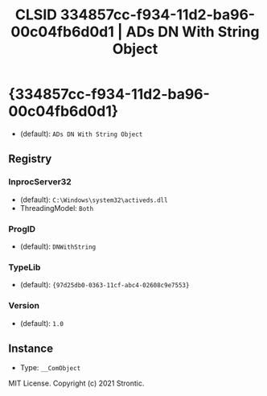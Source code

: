 ﻿---
title: "CLSID 334857cc-f934-11d2-ba96-00c04fb6d0d1 | ADs DN With String Object"
excerpt: What is COM-Object CLSID 334857cc-f934-11d2-ba96-00c04fb6d0d1?
---

# {334857cc-f934-11d2-ba96-00c04fb6d0d1}

* (default): `ADs DN With String Object`

## Registry


### InprocServer32

* (default): `C:\Windows\system32\activeds.dll`
* ThreadingModel: `Both`

### ProgID

* (default): `DNWithString`

### TypeLib

* (default): `{97d25db0-0363-11cf-abc4-02608c9e7553}`

### Version

* (default): `1.0`

## Instance

* Type: `__ComObject`

MIT License. Copyright (c) 2021 Strontic.


